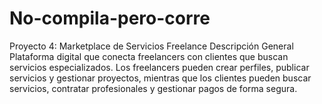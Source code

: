 # No-compila-pero-corre
Proyecto 4: Marketplace de Servicios Freelance Descripción General Plataforma digital que conecta freelancers con clientes que buscan servicios especializados. Los freelancers pueden crear perfiles, publicar servicios y gestionar proyectos, mientras que los clientes pueden buscar servicios, contratar profesionales y gestionar pagos de forma segura.
